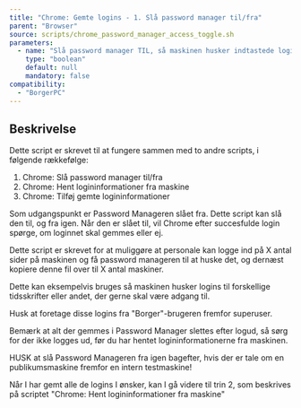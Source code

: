 ```yaml
---
title: "Chrome: Gemte logins - 1. Slå password manager til/fra"
parent: "Browser"
source: scripts/chrome_password_manager_access_toggle.sh
parameters:
  - name: "Slå password manager TIL, så maskinen husker indtastede logins?"
    type: "boolean"
    default: null
    mandatory: false
compatibility:
  - "BorgerPC"
---
```


## Beskrivelse
Dette script er skrevet til at fungere sammen med to andre scripts, i følgende rækkefølge:
1. Chrome: Slå password manager til/fra
2. Chrome: Hent logininformationer fra maskine
3. Chrome: Tilføj gemte logininformationer

Som udgangspunkt er Password Manageren slået fra.
Dette script kan slå den til, og fra igen. Når den er slået til, vil Chrome efter succesfulde login spørge, om loginnet skal gemmes eller ej.

Dette script er skrevet for at muliggøre at personale kan logge ind på X antal sider på maskinen og få password manageren til at huske det, og dernæst kopiere denne fil over til X antal maskiner.

Dette kan eksempelvis bruges så maskinen husker logins til forskellige tidsskrifter eller andet, der gerne skal være adgang til.

Husk at foretage disse logins fra "Borger"-brugeren fremfor superuser.

Bemærk at alt der gemmes i Password Manager slettes efter logud, så sørg for der ikke logges ud, før du har hentet logininformationerne fra maskinen.

HUSK at slå Password Manageren fra igen bagefter, hvis der er tale om en publikumsmaskine fremfor en intern testmaskine!

Når I har gemt alle de logins I ønsker, kan I gå videre til trin 2, som beskrives på scriptet
"Chrome: Hent logininformationer fra maskine"
